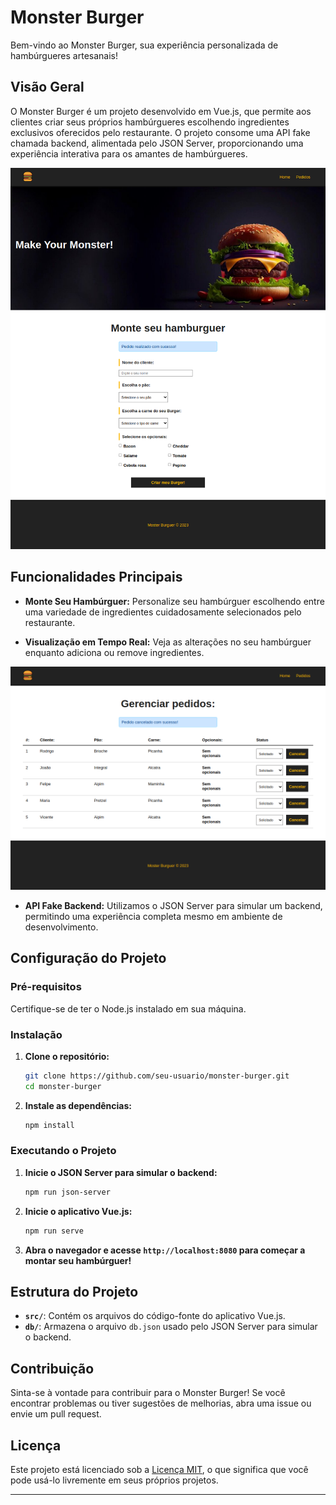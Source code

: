 # Monster Burger

Bem-vindo ao Monster Burger, sua experiência personalizada de hambúrgueres artesanais!

## Visão Geral

O Monster Burger é um projeto desenvolvido em Vue.js, que permite aos clientes criar seus próprios hambúrgueres escolhendo ingredientes exclusivos oferecidos pelo restaurante. O projeto consome uma API fake chamada backend, alimentada pelo JSON Server, proporcionando uma experiência interativa para os amantes de hambúrgueres.

![Home](readme/home.png)

## Funcionalidades Principais

- **Monte Seu Hambúrguer:** Personalize seu hambúrguer escolhendo entre uma variedade de ingredientes cuidadosamente selecionados pelo restaurante.

- **Visualização em Tempo Real:** Veja as alterações no seu hambúrguer enquanto adiciona ou remove ingredientes.

![Dashboard](readme/dash.png)

- **API Fake Backend:** Utilizamos o JSON Server para simular um backend, permitindo uma experiência completa mesmo em ambiente de desenvolvimento.

## Configuração do Projeto

### Pré-requisitos

Certifique-se de ter o Node.js instalado em sua máquina.

### Instalação

1. **Clone o repositório:**

    ```bash
    git clone https://github.com/seu-usuario/monster-burger.git
    cd monster-burger
    ```

2. **Instale as dependências:**

    ```bash
    npm install
    ```

### Executando o Projeto

1. **Inicie o JSON Server para simular o backend:**

    ```bash
    npm run json-server
    ```

2. **Inicie o aplicativo Vue.js:**

    ```bash
    npm run serve
    ```

3. **Abra o navegador e acesse `http://localhost:8080` para começar a montar seu hambúrguer!**

## Estrutura do Projeto

- **`src/`**: Contém os arquivos do código-fonte do aplicativo Vue.js.
- **`db/`**: Armazena o arquivo `db.json` usado pelo JSON Server para simular o backend.

## Contribuição

Sinta-se à vontade para contribuir para o Monster Burger! Se você encontrar problemas ou tiver sugestões de melhorias, abra uma issue ou envie um pull request.

## Licença

Este projeto está licenciado sob a [Licença MIT](LICENSE), o que significa que você pode usá-lo livremente em seus próprios projetos.

---
